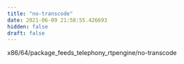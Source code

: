 ```yaml
---
title: "no-transcode"
date: 2021-06-09 21:58:55.426693
hidden: false
draft: false
---
```


x86/64/package_feeds_telephony_rtpengine/no-transcode

